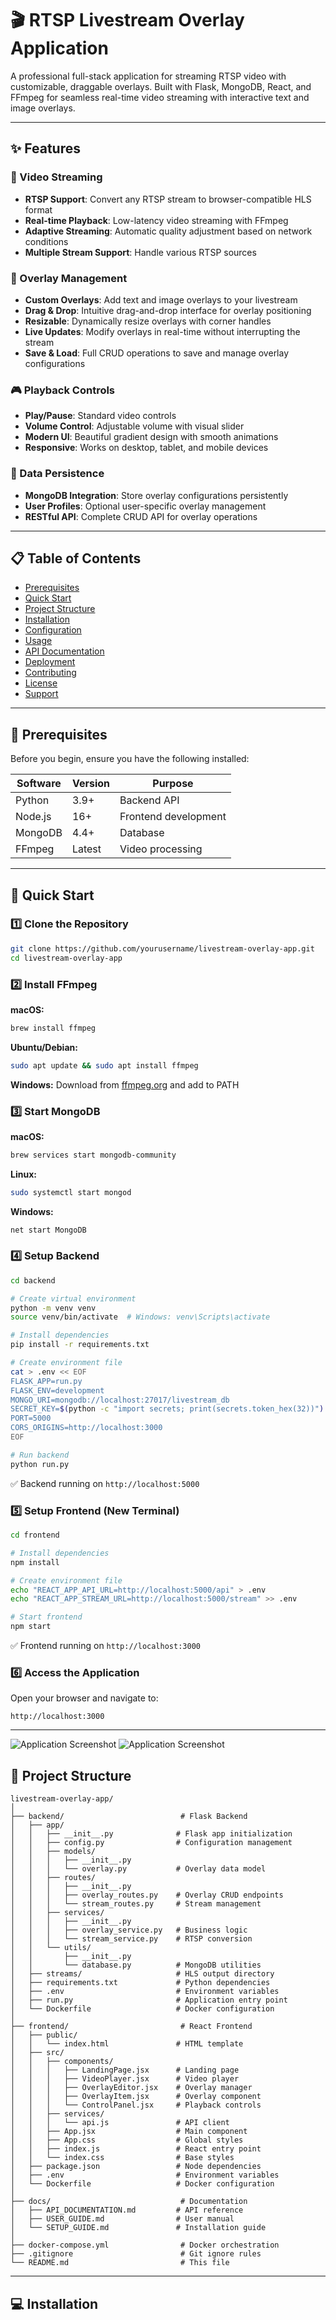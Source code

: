 # 🎬 RTSP Livestream Overlay Application

A professional full-stack application for streaming RTSP video with customizable, draggable overlays. Built with Flask, MongoDB, React, and FFmpeg for seamless real-time video streaming with interactive text and image overlays.

---

## ✨ Features

### 🎥 Video Streaming
- **RTSP Support**: Convert any RTSP stream to browser-compatible HLS format
- **Real-time Playback**: Low-latency video streaming with FFmpeg
- **Adaptive Streaming**: Automatic quality adjustment based on network conditions
- **Multiple Stream Support**: Handle various RTSP sources

### 🎨 Overlay Management
- **Custom Overlays**: Add text and image overlays to your livestream
- **Drag & Drop**: Intuitive drag-and-drop interface for overlay positioning
- **Resizable**: Dynamically resize overlays with corner handles
- **Live Updates**: Modify overlays in real-time without interrupting the stream
- **Save & Load**: Full CRUD operations to save and manage overlay configurations

### 🎮 Playback Controls
- **Play/Pause**: Standard video controls
- **Volume Control**: Adjustable volume with visual slider
- **Modern UI**: Beautiful gradient design with smooth animations
- **Responsive**: Works on desktop, tablet, and mobile devices

### 💾 Data Persistence
- **MongoDB Integration**: Store overlay configurations persistently
- **User Profiles**: Optional user-specific overlay management
- **RESTful API**: Complete CRUD API for overlay operations

---

## 📋 Table of Contents

- [Prerequisites](#prerequisites)
- [Quick Start](#quick-start)
- [Project Structure](#project-structure)
- [Installation](#installation)
- [Configuration](#configuration)
- [Usage](#usage)
- [API Documentation](#api-documentation)
- [Deployment](#deployment)
- [Contributing](#contributing)
- [License](#license)
- [Support](#support)

---

## 🔧 Prerequisites

Before you begin, ensure you have the following installed:

| Software | Version | Purpose |
|----------|---------|---------|
| Python | 3.9+ | Backend API |
| Node.js | 16+ | Frontend development |
| MongoDB | 4.4+ | Database |
| FFmpeg | Latest | Video processing |

---

## 🚀 Quick Start

### 1️⃣ Clone the Repository

```bash
git clone https://github.com/yourusername/livestream-overlay-app.git
cd livestream-overlay-app
```

### 2️⃣ Install FFmpeg

**macOS:**
```bash
brew install ffmpeg
```

**Ubuntu/Debian:**
```bash
sudo apt update && sudo apt install ffmpeg
```

**Windows:**
Download from [ffmpeg.org](https://ffmpeg.org/download.html) and add to PATH

### 3️⃣ Start MongoDB

**macOS:**
```bash
brew services start mongodb-community
```

**Linux:**
```bash
sudo systemctl start mongod
```

**Windows:**
```bash
net start MongoDB
```

### 4️⃣ Setup Backend

```bash
cd backend

# Create virtual environment
python -m venv venv
source venv/bin/activate  # Windows: venv\Scripts\activate

# Install dependencies
pip install -r requirements.txt

# Create environment file
cat > .env << EOF
FLASK_APP=run.py
FLASK_ENV=development
MONGO_URI=mongodb://localhost:27017/livestream_db
SECRET_KEY=$(python -c "import secrets; print(secrets.token_hex(32))")
PORT=5000
CORS_ORIGINS=http://localhost:3000
EOF

# Run backend
python run.py
```

✅ Backend running on `http://localhost:5000`

### 5️⃣ Setup Frontend (New Terminal)

```bash
cd frontend

# Install dependencies
npm install

# Create environment file
echo "REACT_APP_API_URL=http://localhost:5000/api" > .env
echo "REACT_APP_STREAM_URL=http://localhost:5000/stream" >> .env

# Start frontend
npm start
```

✅ Frontend running on `http://localhost:3000`

### 6️⃣ Access the Application

Open your browser and navigate to:
```
http://localhost:3000
```

---
![Application Screenshot](frontend/public/screenshot.png)
![Application Screenshot](docs/screenshots/screenshot1.png)


## 📁 Project Structure

```
livestream-overlay-app/
│
├── backend/                          # Flask Backend
│   ├── app/
│   │   ├── __init__.py              # Flask app initialization
│   │   ├── config.py                # Configuration management
│   │   ├── models/
│   │   │   ├── __init__.py
│   │   │   └── overlay.py           # Overlay data model
│   │   ├── routes/
│   │   │   ├── __init__.py
│   │   │   ├── overlay_routes.py    # Overlay CRUD endpoints
│   │   │   └── stream_routes.py     # Stream management
│   │   ├── services/
│   │   │   ├── __init__.py
│   │   │   ├── overlay_service.py   # Business logic
│   │   │   └── stream_service.py    # RTSP conversion
│   │   └── utils/
│   │       ├── __init__.py
│   │       └── database.py          # MongoDB utilities
│   ├── streams/                     # HLS output directory
│   ├── requirements.txt             # Python dependencies
│   ├── .env                         # Environment variables
│   ├── run.py                       # Application entry point
│   └── Dockerfile                   # Docker configuration
│
├── frontend/                         # React Frontend
│   ├── public/
│   │   └── index.html               # HTML template
│   ├── src/
│   │   ├── components/
│   │   │   ├── LandingPage.jsx      # Landing page
│   │   │   ├── VideoPlayer.jsx      # Video player
│   │   │   ├── OverlayEditor.jsx    # Overlay manager
│   │   │   ├── OverlayItem.jsx      # Overlay component
│   │   │   └── ControlPanel.jsx     # Playback controls
│   │   ├── services/
│   │   │   └── api.js               # API client
│   │   ├── App.jsx                  # Main component
│   │   ├── App.css                  # Global styles
│   │   ├── index.js                 # React entry point
│   │   └── index.css                # Base styles
│   ├── package.json                 # Node dependencies
│   ├── .env                         # Environment variables
│   └── Dockerfile                   # Docker configuration
│
├── docs/                             # Documentation
│   ├── API_DOCUMENTATION.md         # API reference
│   ├── USER_GUIDE.md                # User manual
│   └── SETUP_GUIDE.md               # Installation guide
│
├── docker-compose.yml                # Docker orchestration
├── .gitignore                        # Git ignore rules
└── README.md                         # This file
```

---

## 💻 Installation